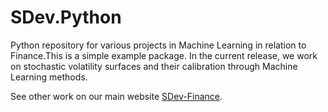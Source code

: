 # SDev.Python

Python repository for various projects in Machine Learning in relation to Finance.This is a simple example package. In the current release,
we work on stochastic volatility surfaces and their calibration through Machine Learning methods.

See other work on our main website [SDev-Finance](http://sdev-finance.com/).
